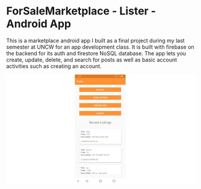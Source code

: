 # ForSaleMarketplace - Lister - Android App

This is a marketplace android app I built as a final project during my last semester at UNCW for an app development class. It is built with firebase on the backend for its auth and firestore NoSQL database. The app lets you create, update, delete, and search for posts as well as basic account activities such as creating an account.


![Home page](https://github.com/Kameron2442/ForSaleMarketplace-AndroidApp/blob/master/homescreen.jpg)

